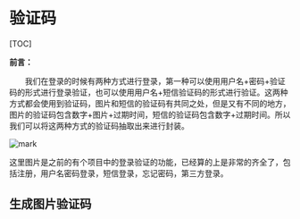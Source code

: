 # 验证码

[TOC]

**前言：**

　　我们在登录的时候有两种方式进行登录，第一种可以使用用户名+密码+验证码的形式进行登录验证，也可以使用用户名+短信验证码的形式进行验证。这两种方式都会使用到验证码，图片和短信的验证码有共同之处，但是又有不同的地方，图片的验证码包含数字+图片+过期时间，短信的验证码包含数字+过期时间。所以我们可以将这两种方式的验证码抽取出来进行封装。

![mark](http://www.hhaxmm.cn/blog/20190113/1BF54gjFuCb8.png)

这里图片是之前的有个项目中的登录验证的功能，已经算的上是非常的齐全了，包括注册，用户名密码登录，短信登录，忘记密码，第三方登录。

## 生成图片验证码



